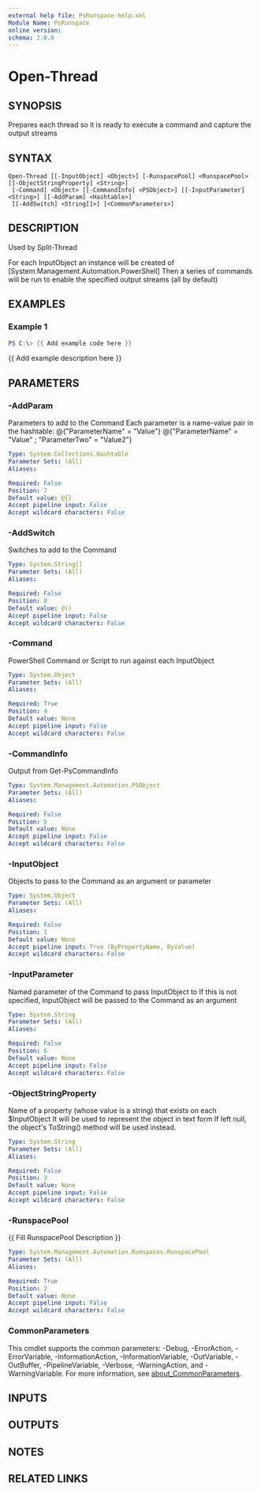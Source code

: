 ```yaml
---
external help file: PsRunspace-help.xml
Module Name: PsRunspace
online version:
schema: 2.0.0
---
```


# Open-Thread

## SYNOPSIS
Prepares each thread so it is ready to execute a command and capture the output streams

## SYNTAX

```
Open-Thread [[-InputObject] <Object>] [-RunspacePool] <RunspacePool> [[-ObjectStringProperty] <String>]
 [-Command] <Object> [[-CommandInfo] <PSObject>] [[-InputParameter] <String>] [[-AddParam] <Hashtable>]
 [[-AddSwitch] <String[]>] [<CommonParameters>]
```

## DESCRIPTION
Used by Split-Thread

For each InputObject an instance will be created of \[System.Management.Automation.PowerShell\]
Then a series of commands will be run to enable the specified output streams (all by default)

## EXAMPLES

### Example 1
```powershell
PS C:\> {{ Add example code here }}
```

{{ Add example description here }}

## PARAMETERS

### -AddParam
Parameters to add to the Command
Each parameter is a name-value pair in the hashtable:
    @{"ParameterName" = "Value"}
    @{"ParameterName" = "Value" ; "ParameterTwo" = "Value2"}

```yaml
Type: System.Collections.Hashtable
Parameter Sets: (All)
Aliases:

Required: False
Position: 7
Default value: @{}
Accept pipeline input: False
Accept wildcard characters: False
```

### -AddSwitch
Switches to add to the Command

```yaml
Type: System.String[]
Parameter Sets: (All)
Aliases:

Required: False
Position: 8
Default value: @()
Accept pipeline input: False
Accept wildcard characters: False
```

### -Command
PowerShell Command or Script to run against each InputObject

```yaml
Type: System.Object
Parameter Sets: (All)
Aliases:

Required: True
Position: 4
Default value: None
Accept pipeline input: False
Accept wildcard characters: False
```

### -CommandInfo
Output from Get-PsCommandInfo

```yaml
Type: System.Management.Automation.PSObject
Parameter Sets: (All)
Aliases:

Required: False
Position: 5
Default value: None
Accept pipeline input: False
Accept wildcard characters: False
```

### -InputObject
Objects to pass to the Command as an argument or parameter

```yaml
Type: System.Object
Parameter Sets: (All)
Aliases:

Required: False
Position: 1
Default value: None
Accept pipeline input: True (ByPropertyName, ByValue)
Accept wildcard characters: False
```

### -InputParameter
Named parameter of the Command to pass InputObject to
If this is not specified, InputObject will be passed to the Command as an argument

```yaml
Type: System.String
Parameter Sets: (All)
Aliases:

Required: False
Position: 6
Default value: None
Accept pipeline input: False
Accept wildcard characters: False
```

### -ObjectStringProperty
Name of a property (whose value is a string) that exists on each $InputObject
It will be used to represent the object in text form
If left null, the object's ToString() method will be used instead.

```yaml
Type: System.String
Parameter Sets: (All)
Aliases:

Required: False
Position: 3
Default value: None
Accept pipeline input: False
Accept wildcard characters: False
```

### -RunspacePool
{{ Fill RunspacePool Description }}

```yaml
Type: System.Management.Automation.Runspaces.RunspacePool
Parameter Sets: (All)
Aliases:

Required: True
Position: 2
Default value: None
Accept pipeline input: False
Accept wildcard characters: False
```

### CommonParameters
This cmdlet supports the common parameters: -Debug, -ErrorAction, -ErrorVariable, -InformationAction, -InformationVariable, -OutVariable, -OutBuffer, -PipelineVariable, -Verbose, -WarningAction, and -WarningVariable. For more information, see [about_CommonParameters](http://go.microsoft.com/fwlink/?LinkID=113216).

## INPUTS

## OUTPUTS

## NOTES

## RELATED LINKS
